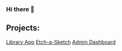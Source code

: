 ### Hi there 👋

## Projects:
[Library App](https://spacefriend.github.io/library-app/index.html)
[Etch-a-Sketch](https://spacefriend.github.io/etch-a-sketch/)
[Admin Dashboard](https://spacefriend.github.io/admin-dashboard/)
